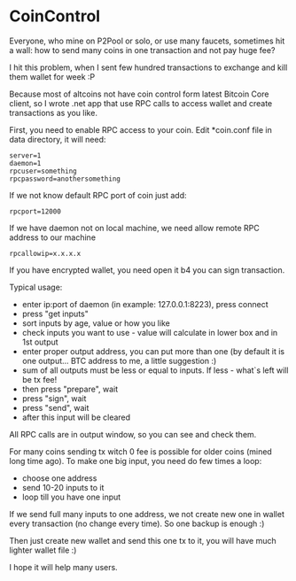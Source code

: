 # CoinControl
Everyone, who mine on P2Pool or solo, or use many faucets, sometimes hit a wall: how to send many coins in one transaction and not pay huge fee?

I hit this problem, when I sent few hundred transactions to exchange and kill them wallet for week :P

Because most of altcoins not have coin control form latest Bitcoin Core client, so I wrote .net app that use RPC calls to access wallet and create transactions as you like.

First, you need to enable RPC access to your coin. Edit *coin.conf file in data directory, it will need:
```
server=1
daemon=1
rpcuser=something
rpcpassword=anothersomething
```

If we not know default RPC port of coin just add:
```
rpcport=12000
```

If we have daemon not on local machine, we need allow remote RPC address to our machine
```
rpcallowip=x.x.x.x
```

If you have encrypted wallet, you need open it b4 you can sign transaction.

Typical usage:
- enter ip:port of daemon (in example: 127.0.0.1:8223), press connect
- press "get inputs"
- sort inputs by age, value or how you like
- check inputs you want to use - value will calculate in lower box and in 1st output
- enter proper output address, you can put more than one (by default it is one output... BTC address to me, a little suggestion :)
- sum of all outputs must be less or equal to inputs. If less - what`s left will be tx fee!
- then press "prepare", wait
- press "sign", wait
- press "send", wait
- after this input will be cleared

All RPC calls are in output window, so you can see and check them.

For many coins sending tx witch 0 fee is possible for older coins (mined long time ago).
To make one big input, you need do few times a loop:
- choose one address
- send 10-20 inputs to it
- loop till you have one input


If we send full many inputs to one address, we not create new one in wallet every transaction (no change every time). So one backup is enough :)

Then just create new wallet and send this one tx to it, you will have much lighter wallet file :)

I hope it will help many users.
